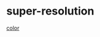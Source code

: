 # super-resolution
[color](https://chinesesites.library.ingentaconnect.com/content/ist/ei/2019/00002019/00000005/art00008#)
